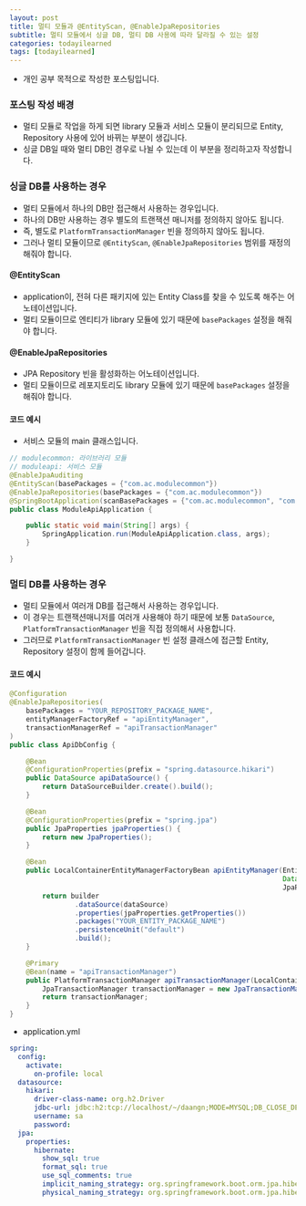 ```yaml
---
layout: post
title: 멀티 모듈과 @EntityScan, @EnableJpaRepositories
subtitle: 멀티 모듈에서 싱글 DB, 멀티 DB 사용에 따라 달라질 수 있는 설정
categories: todayilearned
tags: [todayilearned]
---
```


- 개인 공부 목적으로 작성한 포스팅입니다.

### 포스팅 작성 배경

- 멀티 모듈로 작업을 하게 되면 library 모듈과 서비스 모듈이 분리되므로 Entity, Repository 사용에 있어 바뀌는 부분이 생깁니다.
- 싱글 DB일 때와 멀티 DB인 경우로 나뉠 수 있는데 이 부분을 정리하고자 작성합니다.

### 싱글 DB를 사용하는 경우

- 멀티 모듈에서 하나의 DB만 접근해서 사용하는 경우입니다.
- 하나의 DB만 사용하는 경우 별도의 트랜잭션 매니저를 정의하지 않아도 됩니다.
- 즉, 별도로 `PlatformTransactionManager` 빈을 정의하지 않아도 됩니다.
- 그러나 멀티 모듈이므로 `@EntityScan`, `@EnableJpaRepositories` 범위를 재정의해줘야 합니다.

#### @EntityScan

- application이, 전혀 다른 패키지에 있는 Entity Class를 찾을 수 있도록 해주는 어노테이션입니다.
- 멀티 모듈이므로 엔티티가 library 모듈에 있기 때문에 `basePackages` 설정을 해줘야 합니다.

#### @EnableJpaRepositories

- JPA Repository 빈을 활성화하는 어노테이션입니다.
- 멀티 모듈이므로 레포지토리도 library 모듈에 있기 때문에 `basePackages` 설정을 해줘야 합니다.

#### 코드 예시

- 서비스 모듈의 main 클래스입니다.

```java
// modulecommon: 라이브러리 모듈
// moduleapi: 서비스 모듈
@EnableJpaAuditing
@EntityScan(basePackages = {"com.ac.modulecommon"})
@EnableJpaRepositories(basePackages = {"com.ac.modulecommon"})
@SpringBootApplication(scanBasePackages = {"com.ac.modulecommon", "com.ac.moduleapi"})
public class ModuleApiApplication {

    public static void main(String[] args) {
        SpringApplication.run(ModuleApiApplication.class, args);
    }

}
```

### 멀티 DB를 사용하는 경우

- 멀티 모듈에서 여러개 DB를 접근해서 사용하는 경우입니다.
- 이 경우는 트랜잭션매니저를 여러개 사용해야 하기 때문에 보통 `DataSource`, `PlatformTransactionManager` 빈을 직접 정의해서 사용합니다.
- 그러므로 `PlatformTransactionManager` 빈 설정 클래스에 접근할 Entity, Repository 설정이 함께 들어갑니다.

#### 코드 예시

```java
@Configuration
@EnableJpaRepositories(
    basePackages = "YOUR_REPOSITORY_PACKAGE_NAME",
    entityManagerFactoryRef = "apiEntityManager",
    transactionManagerRef = "apiTransactionManager"
)
public class ApiDbConfig {

    @Bean
    @ConfigurationProperties(prefix = "spring.datasource.hikari")
    public DataSource apiDataSource() {
        return DataSourceBuilder.create().build();
    }

    @Bean
    @ConfigurationProperties(prefix = "spring.jpa")
    public JpaProperties jpaProperties() {
        return new JpaProperties();
    }

    @Bean
    public LocalContainerEntityManagerFactoryBean apiEntityManager(EntityManagerFactoryBuilder builder,
                                                                   DataSource dataSource,
                                                                   JpaProperties jpaProperties) {
        return builder
                .dataSource(dataSource)
                .properties(jpaProperties.getProperties())
                .packages("YOUR_ENTITY_PACKAGE_NAME")
                .persistenceUnit("default")
                .build();
    }

    @Primary
    @Bean(name = "apiTransactionManager")
    public PlatformTransactionManager apiTransactionManager(LocalContainerEntityManagerFactoryBean entityManagerFactory) {
        JpaTransactionManager transactionManager = new JpaTransactionManager(entityManagerFactory.getObject());
        return transactionManager;
    }
}
```

- application.yml

```yml
spring:
  config:
    activate:
      on-profile: local
  datasource:
    hikari:
      driver-class-name: org.h2.Driver
      jdbc-url: jdbc:h2:tcp://localhost/~/daangn;MODE=MYSQL;DB_CLOSE_DELAY=-1
      username: sa
      password:
  jpa:
    properties:
      hibernate:
        show_sql: true
        format_sql: true
        use_sql_comments: true
        implicit_naming_strategy: org.springframework.boot.orm.jpa.hibernate.SpringImplicitNamingStrategy
        physical_naming_strategy: org.springframework.boot.orm.jpa.hibernate.SpringPhysicalNamingStrategy
```

